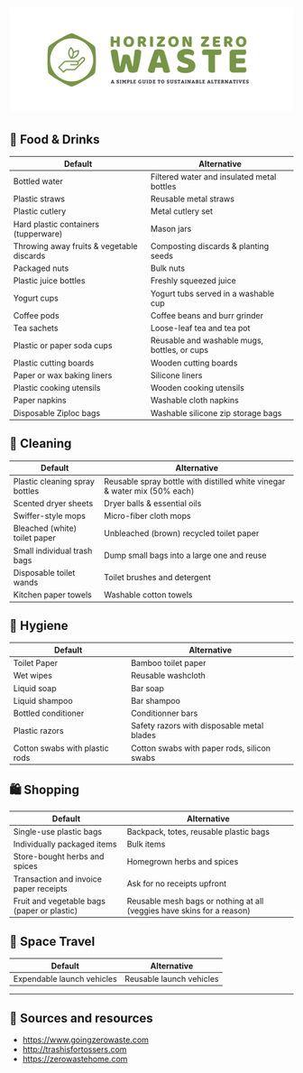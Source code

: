 # [![Horizon Zero Waste - A simple guide to sustainable alternatives][logo-url]][url]

## 🍎 Food & Drinks

| Default | Alternative |
| --- | --- | 
| Bottled water | Filtered water and insulated metal bottles |
| Plastic straws | Reusable metal straws |
| Plastic cutlery | Metal cutlery set |
| Hard plastic containers (tupperware) | Mason jars |
| Throwing away fruits & vegetable discards | Composting discards & planting seeds |
| Packaged nuts | Bulk nuts |
| Plastic juice bottles | Freshly squeezed juice |
| Yogurt cups | Yogurt tubs served in a washable cup |
| Coffee pods | Coffee beans and burr grinder |
| Tea sachets | Loose-leaf tea and tea pot |
| Plastic or paper soda cups | Reusable and washable mugs, bottles, or cups |
| Plastic cutting boards | Wooden cutting boards | 
| Paper or wax baking liners | Silicone liners | 
| Plastic cooking utensils | Wooden cooking utensils | 
| Paper napkins | Washable cloth napkins |
| Disposable Ziploc bags | Washable silicone zip storage bags |

## 🧽 Cleaning

| Default | Alternative | 
| --- | --- |
| Plastic cleaning spray bottles | Reusable spray bottle with distilled white vinegar & water mix (50% each) |
| Scented dryer sheets | Dryer balls & essential oils |
| Swiffer-style mops | Micro-fiber cloth mops |
| Bleached (white) toilet paper | Unbleached (brown) recycled toilet paper | 
| Small individual trash bags | Dump small bags into a large one and reuse |
| Disposable toilet wands | Toilet brushes and detergent |
| Kitchen paper towels | Washable cotton towels | 

## 🚿 Hygiene

| Default | Alternative | 
| --- | --- |
| Toilet Paper | Bamboo toilet paper |
| Wet wipes | Reusable washcloth |
| Liquid soap | Bar soap |
| Liquid shampoo | Bar shampoo |
| Bottled conditioner | Conditionner bars |
| Plastic razors | Safety razors with disposable metal blades |
| Cotton swabs with plastic rods | Cotton swabs with paper rods, silicon swabs |

## 🛍 Shopping 

| Default | Alternative | 
| --- | --- |
| Single-use plastic bags | Backpack, totes, reusable plastic bags |
| Individually packaged items | Bulk items |
| Store-bought herbs and spices | Homegrown herbs and spices |
| Transaction and invoice paper receipts | Ask for no receipts upfront |
| Fruit and vegetable bags (paper or plastic) | Reusable mesh bags or nothing at all (veggies have skins for a reason) |

## 🚀 Space Travel

| Default | Alternative | 
| --- | --- |
| Expendable launch vehicles | Reusable launch vehicles |

[url]: https://horizonzerowaste.com
[logo-url]: horizon-zero-waste-title.png

--- 

## 🔗 Sources and resources
- <https://www.goingzerowaste.com>
- <http://trashisfortossers.com>
- <https://zerowastehome.com>
